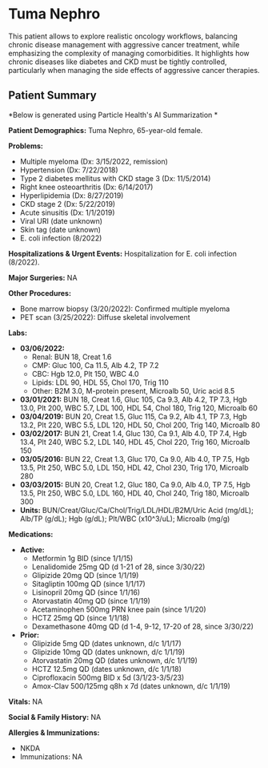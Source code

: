 # Tuma Nephro 

This patient allows to explore realistic oncology workflows, balancing chronic disease management with aggressive cancer treatment, while emphasizing the complexity of managing comorbidities. It highlights how chronic diseases like diabetes and CKD must be tightly controlled, particularly when managing the side effects of aggressive cancer therapies.

## Patient Summary
*Below is generated using Particle Health's AI Summarization *

**Patient Demographics:** Tuma Nephro, 65-year-old female.

**Problems:**

* Multiple myeloma (Dx: 3/15/2022, remission)  
* Hypertension (Dx: 7/22/2018)  
* Type 2 diabetes mellitus with CKD stage 3 (Dx: 11/5/2014)  
* Right knee osteoarthritis (Dx: 6/14/2017)  
* Hyperlipidemia (Dx: 8/27/2019)  
* CKD stage 2 (Dx: 5/22/2019)  
* Acute sinusitis (Dx: 1/1/2019)  
* Viral URI (date unknown)  
* Skin tag (date unknown)  
* E. coli infection (8/2022)

**Hospitalizations & Urgent Events:** Hospitalization for E. coli infection (8/2022).

**Major Surgeries:** NA

**Other Procedures:**

* Bone marrow biopsy (3/20/2022): Confirmed multiple myeloma  
* PET scan (3/25/2022): Diffuse skeletal involvement

**Labs:**

* **03/06/2022:**  
  * Renal: BUN 18, Creat 1.6  
  * CMP: Gluc 100, Ca 11.5, Alb 4.2, TP 7.2  
  * CBC: Hgb 12.0, Plt 150, WBC 4.0  
  * Lipids: LDL 90, HDL 55, Chol 170, Trig 110  
  * Other: B2M 3.0, M-protein present, Microalb 50, Uric acid 8.5  
* **03/01/2021:** BUN 18, Creat 1.6, Gluc 105, Ca 9.3, Alb 4.2, TP 7.3, Hgb 13.0, Plt 200, WBC 5.7, LDL 100, HDL 54, Chol 180, Trig 120, Microalb 60  
* **03/04/2019:** BUN 20, Creat 1.5, Gluc 115, Ca 9.2, Alb 4.1, TP 7.3, Hgb 13.2, Plt 220, WBC 5.5, LDL 120, HDL 50, Chol 200, Trig 140, Microalb 80  
* **03/02/2017:** BUN 21, Creat 1.4, Gluc 130, Ca 9.1, Alb 4.0, TP 7.4, Hgb 13.4, Plt 240, WBC 5.2, LDL 140, HDL 45, Chol 220, Trig 160, Microalb 150  
* **03/05/2016:** BUN 22, Creat 1.3, Gluc 170, Ca 9.0, Alb 4.0, TP 7.5, Hgb 13.5, Plt 250, WBC 5.0, LDL 150, HDL 42, Chol 230, Trig 170, Microalb 280  
* **03/03/2015:** BUN 20, Creat 1.2, Gluc 180, Ca 9.0, Alb 4.0, TP 7.5, Hgb 13.5, Plt 250, WBC 5.0, LDL 160, HDL 40, Chol 240, Trig 180, Microalb 300  
* **Units:** BUN/Creat/Gluc/Ca/Chol/Trig/LDL/HDL/B2M/Uric Acid (mg/dL); Alb/TP (g/dL); Hgb (g/dL); Plt/WBC (x10^3/uL); Microalb (mg/g)

**Medications:**

* **Active:**  
  * Metformin 1g BID (since 1/1/15)  
  * Lenalidomide 25mg QD (d 1-21 of 28, since 3/30/22)  
  * Glipizide 20mg QD (since 1/1/19)  
  * Sitagliptin 100mg QD (since 1/1/17)  
  * Lisinopril 20mg QD (since 1/1/16)  
  * Atorvastatin 40mg QD (since 1/1/19)  
  * Acetaminophen 500mg PRN knee pain (since 1/1/20)  
  * HCTZ 25mg QD (since 1/1/18)  
  * Dexamethasone 40mg QD (d 1-4, 9-12, 17-20 of 28, since 3/30/22)  
* **Prior:**  
  * Glipizide 5mg QD (dates unknown, d/c 1/1/17)  
  * Glipizide 10mg QD (dates unknown, d/c 1/1/19)  
  * Atorvastatin 20mg QD (dates unknown, d/c 1/1/19)  
  * HCTZ 12.5mg QD (dates unknown, d/c 1/1/18)  
  * Ciprofloxacin 500mg BID x 5d (3/1/23-3/5/23)  
  * Amox-Clav 500/125mg q8h x 7d (dates unknown, d/c 1/1/19)

**Vitals:** NA

**Social & Family History:** NA

**Allergies & Immunizations:**

* NKDA  
* Immunizations: NA


